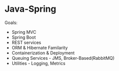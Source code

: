 # Java-Spring

Goals:
* Spring MVC
* Spring Boot 
* REST services
* ORM & Hibernate Familarity
* Containerization & Deployment
* Queuing Services - JMS, Broker-Based(RabbitMQ)
* Utilities - Logging, Metrics
